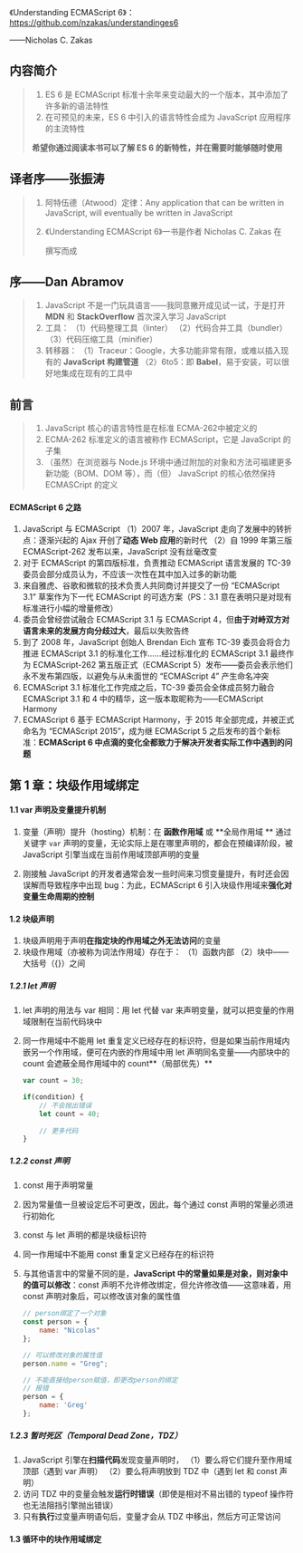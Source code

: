 《Understanding ECMAScript 6》：https://github.com/nzakas/understandinges6

——Nicholas C. Zakas

## 内容简介

> 1. ES 6 是 ECMAScript 标准十余年来变动最大的一个版本，其中添加了许多新的语法特性
> 2. 在可预见的未来，ES 6 中引入的语言特性会成为 JavaScript 应用程序的主流特性
>
> **希望你通过阅读本书可以了解 ES 6 的新特性，并在需要时能够随时使用**

## 译者序——张振涛

> 1. 阿特伍德（Atwood）定律：Any application that can be written in JavaScript, will eventually be written in JavaScript
>
> 2. 《Understanding ECMAScript 6》一书是作者 Nicholas C. Zakas 在 
>
>    [GitHub]: https://github.com/nzakas/understandinges6
>
>    撰写而成

## 序——Dan Abramov

> 1. JavaScript 不是一门玩具语言——我同意撇开成见试一试，于是打开 **MDN** 和 **StackOverflow** 首次深入学习 JavaScript
> 2. 工具：
>    （1）代码整理工具（linter）
>    （2）代码合并工具（bundler）
>    （3）代码压缩工具（minifier）
> 3. 转移器：
>    （1）Traceur：Google，大多功能非常有限，或难以插入现有的 **JavaScript 构建管道**
>    （2）6to5：即 **Babel**，易于安装，可以很好地集成在现有的工具中

## 前言

> 1. JavaScript 核心的语言特性是在标准 ECMA-262中被定义的
> 2. ECMA-262 标准定义的语言被称作 ECMAScript，它是 JavaScript 的子集
> 3. （虽然）在浏览器与 Node.js 环境中通过附加的对象和方法可福建更多新功能（BOM、DOM 等），而（但） JavaScript 的核心依然保持 ECMASCript 的定义

#### ECMAScript 6 之路

1. JavaScript 与 ECMAScript
   （1）2007 年，JavaScript 走向了发展中的转折点：逐渐兴起的 Ajax 开创了**动态 Web 应用**的新时代
   （2）自 1999 年第三版 ECMAScript-262 发布以来，JavaScript 没有丝毫改变
2. 对于 ECMAScript 的第四版标准，负责推动 ECMAScript 语言发展的 TC-39 委员会部分成员认为，不应该一次性在其中加入过多的新功能
3. 来自雅虎、谷歌和微软的技术负责人共同商讨并提交了一份 “ECMAScript 3.1” 草案作为下一代 ECMAScript 的可选方案（PS：3.1 意在表明只是对现有标准进行小幅的增量修改）
4. 委员会曾经尝试融合 ECMAScript 3.1 与 ECMAScript 4，但**由于对峙双方对语言未来的发展方向分歧过大**，最后以失败告终
5. 到了 2008 年，JavaScript 创始人 Brendan Eich 宣布 TC-39 委员会将合力推进 ECMAScript 3.1 的标准化工作……经过标准化的 ECMAScript 3.1 最终作为 ECMAScript-262 第五版正式（ECMAScript 5）发布——委员会表示他们永不发布第四版，以避免与从未面世的 “ECMAScript 4” 产生命名冲突
6. ECMAScript 3.1 标准化工作完成之后，TC-39 委员会全体成员努力融合 ECMAScript 3.1 和 4 中的精华，这一版本取昵称为——ECMAScript Harmony
7. ECMAScript 6 基于 ECMAScript Harmony，于 2015 年全部完成，并被正式命名为 “ECMAScript 2015”，成为继 ECMAScript 5 之后发布的首个新标准：**ECMAScript 6 中点滴的变化全都致力于解决开发者实际工作中遇到的问题**





## 第 1 章：块级作用域绑定

#### 1.1 var 声明及变量提升机制

1. 变量（声明）提升（hosting）机制：在 **函数作用域** 或 **全局作用域 ** 通过关键字 `var` 声明的变量，无论实际上是在哪里声明的，都会在预编译阶段，被 JavaScript 引擎当成在当前作用域顶部声明的变量

2. 刚接触 JavaScript 的开发者通常会发一些时间来习惯变量提升，有时还会因误解而导致程序中出现 bug：为此，ECMAScript 6 引入块级作用域来**强化对变量生命周期的控制**

#### 1.2 块级声明

1. 块级声明用于声明**在指定块的作用域之外无法访问**的变量
2. 块级作用域（亦被称为词法作用域）存在于：
   （1）函数内部
   （2）块中——大括号（{}）之间

##### 1.2.1 let 声明

1. let 声明的用法与 var 相同：用 let 代替 var 来声明变量，就可以把变量的作用域限制在当前代码块中

2. 同一作用域中不能用 let 重复定义已经存在的标识符，但是如果当前作用域内嵌另一个作用域，便可在内嵌的作用域中用 let 声明同名变量——内部块中的 count 会遮蔽全局作用域中的 count**（局部优先）**

   ```js
   var count = 30;
   
   if(condition) {
       // 不会抛出错误
       let count = 40;
       
       // 更多代码
   }
   ```

##### 1.2.2 const 声明

1. const 用于声明常量

2. 因为常量值一旦被设定后不可更改，因此，每个通过 const 声明的常量必须进行初始化

3. const 与 let 声明的都是块级标识符

4. 同一作用域中不能用 const 重复定义已经存在的标识符

5. 与其他语言中的常量不同的是，**JavaScript 中的常量如果是对象，则对象中的值可以修改**：const 声明不允许修改绑定，但允许修改值——这意味着，用 const 声明对象后，可以修改该对象的属性值

   ```js
   // person绑定了一个对象
   const person = {
       name: "Nicolas"
   };
   
   // 可以修改对象的属性值
   person.name = "Greg";
   
   // 不能直接给person赋值，即更改person的绑定
   // 报错
   person = {
       name: 'Greg'
   };
   ```

##### 1.2.3 暂时死区（Temporal Dead Zone，TDZ）

1. JavaScript 引擎在**扫描代码**发现变量声明时，
   （1）要么将它们提升至作用域顶部（遇到 var 声明）
   （2）要么将声明放到 TDZ 中（遇到 let 和 const 声明）
2. 访问 TDZ 中的变量会触发**运行时错误**（即使是相对不易出错的 typeof 操作符也无法阻挡引擎抛出错误）
3. 只有**执行**过变量声明语句后，变量才会从 TDZ 中移出，然后方可正常访问

#### 1.3 循环中的块作用域绑定
